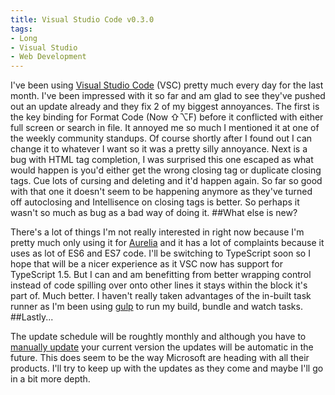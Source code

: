 ```yaml
---
title: Visual Studio Code v0.3.0
tags:
- Long
- Visual Studio
- Web Development
---
```


I've been using 
[Visual Studio Code](https://code.visualstudio.com) (VSC) pretty much every day for the last month. I've been impressed with it so far and am glad to see they've pushed out an update already and they fix 2 of my biggest annoyances. 
The first is the key binding for Format Code (Now ⇧⌥F) before it conflicted with either full screen or search in file. It annoyed me so much I mentioned it at one of the weekly community standups. Of course shortly after I found out I can change it to whatever I want so it was a pretty silly annoyance. 
Next is a bug with HTML tag completion, I was surprised this one escaped as what would happen is you'd either get the wrong closing tag or duplicate closing tags. Cue lots of cursing and deleting and it'd happen again. So far so good with that one it doesn't seem to be happening anymore as they've turned off autoclosing and Intellisence on closing tags is better. So perhaps it wasn't so much as bug as a bad way of doing it. 
##What else is new?
 
There's a lot of things I'm not really interested in right now because I'm pretty much only using it for 
[Aurelia](http://aurelia.io) and it has a lot of complaints because it uses as lot of ES6 and ES7 code. I'll be switching to TypeScript soon so I hope that will be a nicer experience as it VSC now has support for TypeScript 1.5. 
But I can and am benefitting from better wrapping control instead of code spilling over onto other lines it stays within the block it's part of. Much better. 
I haven't really taken advantages of the in-built task runner as I'm been using 
[gulp](http://gulpjs.com) to run my build, bundle and watch tasks. 
##Lastly...
 
The update schedule will be roughtly monthly and although you have to 
[manually update](https://code.visualstudio.com/docs/howtoupdate) your current version the updates will be automatic in the future. This does seem to be the way Microsoft are heading with all their products. 
I'll try to keep up with the updates as they come and maybe I'll go in a bit more depth.
